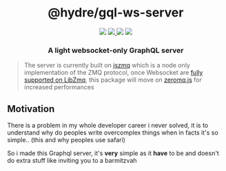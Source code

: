<h1 align=center>@hydre/gql-ws-server</h1>
<p align=center>
  <img src="https://img.shields.io/github/license/HydreIO/gql-ws-server.svg?style=for-the-badge" />
  <a href="https://www.npmjs.com/package/@hydre/gql-ws-server">
    <img src="https://img.shields.io/npm/v/@hydre/gql-ws-server.svg?logo=npm&style=for-the-badge" />
  </a>
  <img src="https://img.shields.io/npm/dw/@hydre/gql-ws-server.svg?color=%239C27B0&style=for-the-badge" />
  <a href="https://discord.gg/bRSpRpD">
    <img src="https://img.shields.io/discord/398114799776694272.svg?logo=discord&style=for-the-badge" />
  </a>
</p>

<h3 align=center>A light websocket-only GraphQL server</h3>

> The server is currently built on [jszmq](https://github.com/zeromq/jszmq) which is a node only implementation of the ZMQ protocol, once Websocket are [fully supported on LibZmq](https://github.com/zeromq/libzmq/issues/3581), this package will move on [zeromq.js](https://github.com/zeromq/zeromq.js) for increased performances

## Motivation

There is a problem in my whole developer career i never solved, it is to understand why do peoples write overcomplex things
when in facts it's so simple.. (this and why peoples use safari)

So i made this Graphql server, it's **very** simple as it **have** to be and doesn't do extra stuff like inviting you to a barmitzvah